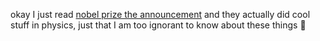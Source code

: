 okay I just read [nobel prize the announcement](https://www.nobelprize.org/prizes/physics/2024/press-release/) and they actually did cool stuff in physics, just that I am too ignorant to know about these things :facepalm: